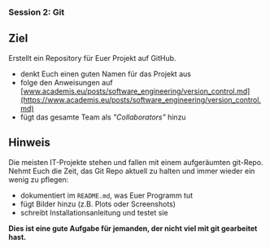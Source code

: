 
### Session 2: Git

## Ziel

Erstellt ein Repository für Euer Projekt auf GitHub.

* denkt Euch einen guten Namen für das Projekt aus
* folge den Anweisungen auf [www.academis.eu/posts/software_engineering/version_control.md](https://www.academis.eu/posts/software_engineering/version_control.md)
* fügt das gesamte Team als *"Collaborators"* hinzu

## Hinweis

Die meisten IT-Projekte stehen und fallen mit einem aufgeräumten git-Repo.
Nehmt Euch die Zeit, das Git Repo aktuell zu halten und immer wieder ein wenig zu pflegen:

* dokumentiert im `README.md`, was Euer Programm tut
* fügt Bilder hinzu (z.B. Plots oder Screenshots)
* schreibt Installationsanleitung und testet sie

**Dies ist eine gute Aufgabe für jemanden, der nicht viel mit git gearbeitet hast.**
